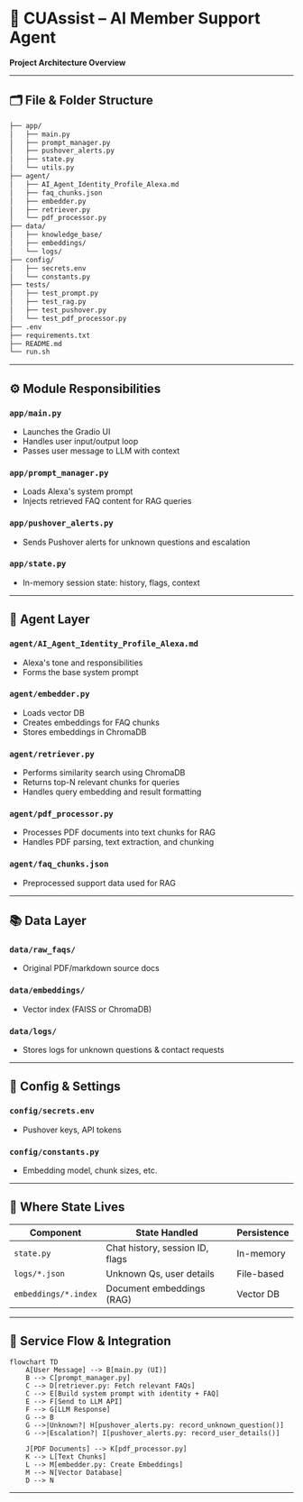 # 📐 CUAssist – AI Member Support Agent

**Project Architecture Overview**

---

## 🗂️ File & Folder Structure

```bash
├── app/
│   ├── main.py
│   ├── prompt_manager.py
│   ├── pushover_alerts.py
│   ├── state.py
│   └── utils.py
├── agent/
│   ├── AI_Agent_Identity_Profile_Alexa.md
│   ├── faq_chunks.json
│   ├── embedder.py
│   ├── retriever.py
│   └── pdf_processor.py
├── data/
│   ├── knowledge_base/
│   ├── embeddings/
│   └── logs/
├── config/
│   ├── secrets.env
│   └── constants.py
├── tests/
│   ├── test_prompt.py
│   ├── test_rag.py
│   ├── test_pushover.py
│   └── test_pdf_processor.py
├── .env
├── requirements.txt
├── README.md
└── run.sh
```

---

## ⚙️ Module Responsibilities

### `app/main.py`

- Launches the Gradio UI
- Handles user input/output loop
- Passes user message to LLM with context

### `app/prompt_manager.py`

- Loads Alexa's system prompt
- Injects retrieved FAQ content for RAG queries

### `app/pushover_alerts.py`

- Sends Pushover alerts for unknown questions and escalation

### `app/state.py`

- In-memory session state: history, flags, context

---

## 🤖 Agent Layer

### `agent/AI_Agent_Identity_Profile_Alexa.md`

- Alexa's tone and responsibilities
- Forms the base system prompt

### `agent/embedder.py`

- Loads vector DB
- Creates embeddings for FAQ chunks
- Stores embeddings in ChromaDB

### `agent/retriever.py`

- Performs similarity search using ChromaDB
- Returns top-N relevant chunks for queries
- Handles query embedding and result formatting

### `agent/pdf_processor.py`

- Processes PDF documents into text chunks for RAG
- Handles PDF parsing, text extraction, and chunking

### `agent/faq_chunks.json`

- Preprocessed support data used for RAG

---

## 📚 Data Layer

### `data/raw_faqs/`

- Original PDF/markdown source docs

### `data/embeddings/`

- Vector index (FAISS or ChromaDB)

### `data/logs/`

- Stores logs for unknown questions & contact requests

---

## 🔧 Config & Settings

### `config/secrets.env`

- Pushover keys, API tokens

### `config/constants.py`

- Embedding model, chunk sizes, etc.

---

## 🧠 Where State Lives

| Component            | State Handled                   | Persistence |
| -------------------- | ------------------------------- | ----------- |
| `state.py`           | Chat history, session ID, flags | In-memory   |
| `logs/*.json`        | Unknown Qs, user details        | File-based  |
| `embeddings/*.index` | Document embeddings (RAG)       | Vector DB   |

---

## 🔌 Service Flow & Integration

```mermaid
flowchart TD
    A[User Message] --> B[main.py (UI)]
    B --> C[prompt_manager.py]
    C --> D[retriever.py: Fetch relevant FAQs]
    C --> E[Build system prompt with identity + FAQ]
    E --> F[Send to LLM API]
    F --> G[LLM Response]
    G --> B
    G -->|Unknown?| H[pushover_alerts.py: record_unknown_question()]
    G -->|Escalation?| I[pushover_alerts.py: record_user_details()]

    J[PDF Documents] --> K[pdf_processor.py]
    K --> L[Text Chunks]
    L --> M[embedder.py: Create Embeddings]
    M --> N[Vector Database]
    D --> N
```

---
